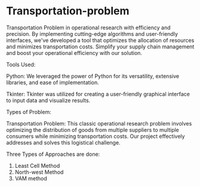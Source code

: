 # Transportation-problem
Transportation Problem in operational research with efficiency and precision. By implementing cutting-edge algorithms and user-friendly interfaces, we've developed a tool that optimizes the allocation of resources and minimizes transportation costs. Simplify your supply chain management and boost your operational efficiency with our solution. 


Tools Used:

Python: We leveraged the power of Python for its versatility, extensive libraries, and ease of implementation.

Tkinter: Tkinter was utilized for creating a user-friendly graphical interface to input data and visualize results.

Types of Problem:

Transportation Problem: This classic operational research problem involves optimizing the distribution of goods from multiple suppliers to multiple consumers while minimizing transportation costs. Our project effectively addresses and solves this logistical challenge.

Three Types of Approaches are done:
1. Least Cell Method
2. North-west Method
3. VAM method
